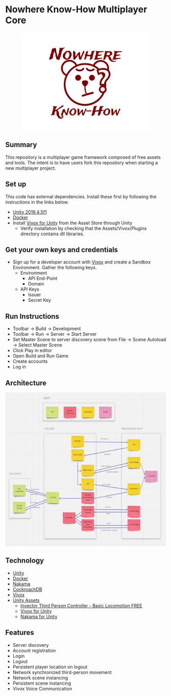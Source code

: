 # Nowhere Know-How Multiplayer Core

<p align="center">
    <img width="400" height="308" src="Assets/Sprites/logo.png">
</p>

## Summary
This repository is a multiplayer game framework composed of free assets and tools. The intent is to have users fork this repository when starting a new multiplayer project. 

## Set up
This code has external dependencies. Install these first by following the instructions in the links below.
- [Unity 2019.4.5f1](https://unity.com/)
- [Docker](https://www.docker.com/get-started)
- Install [Vivox for Unity](https://assetstore.unity.com/packages/tools/audio/vivox-voice-and-text-chat-148188) from the Asset Store through Unity
    - Verify installation by checking that the Assets/Vivox/Plugins directory contains dll libraries.

## Get your own keys and credentials
- Sign up for a developer account with [Vivox](https://developer.vivox.com/) and create a Sandbox Environment. Gather the following keys.
    - Environment
        - API End-Point
        - Domain
    - API Keys
        - Issuer
        - Secret Key

## Run Instructions
- Toolbar -> Build -> Development
- Toolbar -> Run -> Server -> Start Server
- Set Master Scene to server discovery scene from File -> Scene Autoload -> Select Master Scene
- Click Play in editor
- Open Build and Run Game
- Create accounts
- Log in

## Architecture
<p align="center">
    <img width="811" height="480" src="Documentation/images/Architecture.png">
</p>

## Technology
- [Unity](https://unity.com/)
- [Docker](https://www.docker.com/get-started)
- [Nakama](https://heroiclabs.com/)
- [CockroachDB](https://www.cockroachlabs.com/)
- [Vivox](https://developer.vivox.com/)
- [Unity Assets](https://assetstore.unity.com/)
    - [Invector Third Person Controller - Basic Locomotion FREE](https://assetstore.unity.com/packages/tools/utilities/third-person-controller-basic-locomotion-free-82048)
    - [Vivox for Unity](https://assetstore.unity.com/packages/tools/audio/vivox-voice-and-text-chat-148188)
    - [Nakama for Unity](https://assetstore.unity.com/packages/tools/network/nakama-81338)

## Features
- Server discovery
- Account registration
- Login
- Logout
- Persistent player location on logout
- Network synchronized third-person movement
- Network scene instancing
- Persistent scene instancing
- Vivox Voice Communication